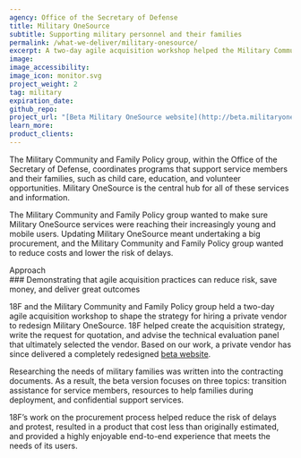 ```yaml
---
agency: Office of the Secretary of Defense
title: Military OneSource
subtitle: Supporting military personnel and their families
permalink: /what-we-deliver/military-onesource/
excerpt: A two-day agile acquisition workshop helped the Military Community and Family Policy group shape the strategy for hiring a private vendor to redesign Military OneSource.
image:
image_accessibility:
image_icon: monitor.svg
project_weight: 2
tag: military
expiration_date:
github_repo:
project_url: "[Beta Military OneSource website](http://beta.militaryonesource.mil)"
learn_more:
product_clients:
---
```


The Military Community and Family Policy group, within the Office of the
Secretary of Defense, coordinates programs that support service members
and their families, such as child care, education, and volunteer
opportunities. Military OneSource is the central hub for all of these
services and information.

The Military Community and Family Policy group wanted to make sure
Military OneSource services were reaching their increasingly young and
mobile users. Updating Military OneSource meant undertaking a big
procurement, and the Military Community and Family Policy group wanted
to reduce costs and lower the risk of delays.

<div class="small-caps">Approach</div>
### Demonstrating that agile acquisition practices can reduce risk, save money, and deliver great outcomes

18F and the Military Community and Family Policy group held a two-day
agile acquisition workshop to shape the strategy for hiring a private
vendor to redesign Military OneSource. 18F helped create the acquisition
strategy, write the request for quotation, and advise the technical
evaluation panel that ultimately selected the vendor. Based on our work,
a private vendor has since delivered a completely redesigned [beta
website](http://beta.militaryonesource.mil).

Researching the needs of military families was written into the
contracting documents. As a result, the beta version focuses on three
topics: transition assistance for service members, resources to help
families during deployment, and confidential support services.

18F’s work on the procurement process helped reduce the risk of delays
and protest, resulted in a product that cost less than originally
estimated, and provided a highly enjoyable end-to-end experience that
meets the needs of its users.
